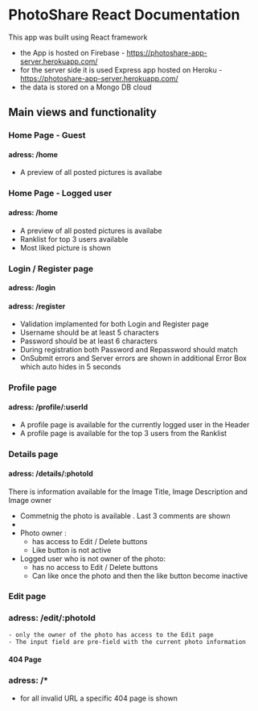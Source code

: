 # PhotoShare React Documentation

This app was built using React framework
 - the App is hosted on Firebase - https://photoshare-app-server.herokuapp.com/
 - for the server side it is used Express app hosted on Heroku - https://photoshare-app-server.herokuapp.com/
 - the data is stored on a Mongo DB cloud
  

## Main views and functionality

### Home Page - Guest
 #### adress: /home
  - A preview of all posted pictures is availabe 

### Home Page - Logged user
 #### adress: /home
  - A preview of all posted pictures is availabe 
  - Ranklist for top 3 users available
  - Most liked picture is shown

### Login / Register page
 #### adress: /login 
 #### adress: /register
  - Validation implamented for both Login and Register page
  - Username should be at least 5 characters
  - Password should be at least 6 characters 
  - During registration both Password and Repassword should match
  - OnSubmit errors and Server errors are shown in additional Error Box which auto hides in 5 seconds

### Profile page
 #### adress: /profile/:userId
  - A profile page is available for the currently logged user in the Header
  - A profile page is available for the top 3 users from the Ranklist


### Details page
 #### adress: /details/:photoId
  
  There is information available for the Image Title, Image Description and Image owner
  - Commetnig the photo is available . Last 3 comments are shown
  -  
   - Photo owner : 
     - has access to Edit / Delete buttons 
     - Like button is not active
   - Logged user who is not owner of the photo:
     - has no access to Edit / Delete buttons
     - Can like once the photo and then the like button become inactive
 

### Edit page
 ### adress: /edit/:photoId
    - only the owner of the photo has access to the Edit page
    - The input field are pre-field with the current photo information
    
    
#### 404 Page
 ### adress: /*
   - for all invalid URL a specific 404 page is shown
